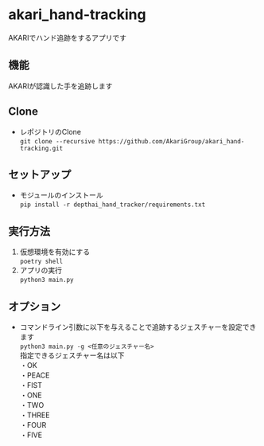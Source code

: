 # akari_hand-tracking
AKARIでハンド追跡をするアプリです

## 機能
AKARIが認識した手を追跡します  

## Clone
- レポジトリのClone  
`git clone --recursive https://github.com/AkariGroup/akari_hand-tracking.git `

## セットアップ
- モジュールのインストール  
`pip install -r depthai_hand_tracker/requirements.txt`

## 実行方法
1. 仮想環境を有効にする  
`poetry shell`  
2. アプリの実行  
`python3 main.py`  

## オプション
- コマンドライン引数に以下を与えることで追跡するジェスチャーを設定できます  
`python3 main.py -g <任意のジェスチャー名>`  
指定できるジェスチャー名は以下  
・OK  
・PEACE  
・FIST  
・ONE  
・TWO  
・THREE  
・FOUR  
・FIVE  
